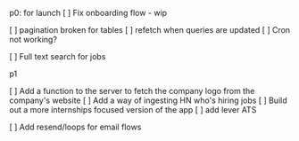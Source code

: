 p0: for launch
[ ] Fix onboarding flow - wip

[ ] pagination broken for tables
[ ] refetch when queries are updated
[ ] Cron not working?


[ ] Full text search for jobs

p1



[ ] Add a function to the server to fetch the company logo from the company's website
[ ] Add a way of ingesting HN who's hiring jobs
[ ] Build out a more internships focused version of the app
[ ] add lever ATS

[ ] Add resend/loops for email flows
